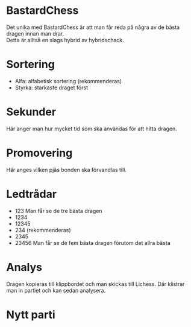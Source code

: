 # BastardChess

Det unika med BastardChess är att man får reda på några av de bästa dragen innan man drar.  
Detta är alltså en slags hybrid av hybridschack.  

# Sortering

* Alfa: alfabetisk sortering (rekommenderas)
* Styrka: starkaste draget först

# Sekunder

Här anger man hur mycket tid som ska användas för att hitta dragen.

# Promovering

Här anges vilken pjäs bonden ska förvandlas till.

# Ledtrådar

* 123 Man får se de tre bästa dragen
* 1234
* 12345
* 234 (rekommenderas)
* 2345
* 23456 Man får se de fem bästa dragen förutom det allra bästa

# Analys

Dragen kopieras till klippbordet och man skickas till Lichess.
Där klistrar man in partiet och kan sedan analysera.

# Nytt parti
